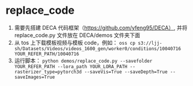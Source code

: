 # replace_code

1. 需要先搭建 DECA 代码框架（https://github.com/yfeng95/DECA）, 并将 replace_code.py 文件放在 DECA/demos 文件夹下面
2. 从 tos 上下载模板视频与模板 code，例如： ```oss cp s3://ljj-sh/Datasets/Videos/videos_1600_gen/worker0/conditions/10040716   YOUR_REFER_PATH/10040716```
3. 运行脚本： ```python demos/replace_code.py --savefolder YOUR_REFER_PATH --lora_path YOUR_LORA_PATH --rasterizer_type=pytorch3d --saveVis=True --saveDepth=True --saveImages=True```